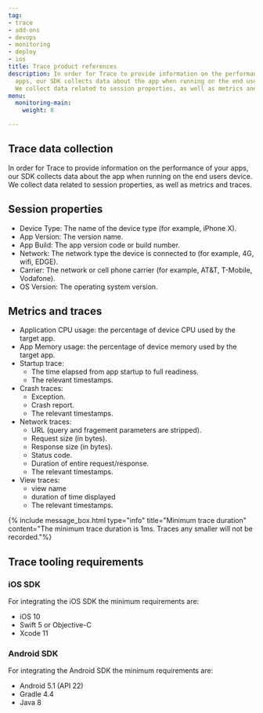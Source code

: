 ```yaml
---
tag:
- trace
- add-ons
- devops
- monitoring
- deploy
- ios
title: Trace product references
description: In order for Trace to provide information on the performance of your
  apps, our SDK collects data about the app when running on the end users device.
  We collect data related to session properties, as well as metrics and traces.
menu:
  monitoring-main:
    weight: 8

---
```

## Trace data collection

In order for Trace to provide information on the performance of your apps, our SDK collects data about the app when running on the end users device. We collect data related to session properties, as well as metrics and traces.

## Session properties

* Device Type: The name of the device type (for example, iPhone X).
* App Version: The version name.
* App Build: The app version code or build number.
* Network: The network type the device is connected to (for example, 4G, wifi, EDGE).
* Carrier: The network or cell phone carrier (for example, AT&T, T-Mobile, Vodafone).
* OS Version: The operating system version.

## Metrics and traces

* Application CPU usage: the percentage of device CPU used by the target app.
* App Memory usage: the percentage of device memory used by the target app.
* Startup trace:
  * The time elapsed from app startup to full readiness.
  * The relevant timestamps.
* Crash traces:
  * Exception.
  * Crash report.
  * The relevant timestamps.
* Network traces:
  * URL (query and fragement parameters are stripped).
  * Request size (in bytes).
  * Response size (in bytes).
  * Status code.
  * Duration of entire request/response.
  * The relevant timestamps.
* View traces:
  * view name
  * duration of time displayed
  * The relevant timestamps.

{% include message_box.html type="info" title="Minimum trace duration" content="The minimum trace duration is 1ms. Traces any smaller will not be recorded."%}

## Trace tooling requirements

### iOS SDK

For integrating the iOS SDK the minimum requirements are:

* iOS 10
* Swift 5 or Objective-C
* Xcode 11

### Android SDK

For integrating the Android SDK the minimum requirements are:

* Android 5.1 (API 22)
* Gradle 4.4
* Java 8